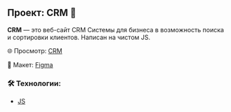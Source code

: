 ## Проект: CRM 👔

**CRM** — это веб-сайт CRM Системы для бизнеса в возможность поиска и сортировки клиентов. Написан на чистом JS.


🌐 Просмотр:
[CRM](https://cheradam13.github.io/CRM/)

🎨 Макет:
[Figma](https://www.figma.com/design/rcta5K2ySOhnskjG1D82jL/CRM?node-id=224-9139&t=mIJtzifSWNddg6QR-0)

### 🛠️ Технологии:

- [JS](https://developer.mozilla.org/en-US/docs/Web/JavaScript)

